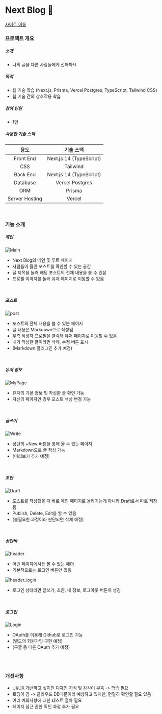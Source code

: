 # Next Blog 📝

<a href='https://next-blog-seang-gs-projects.vercel.app/'>
사이트 이동
</a>

### 프로젝트 개요
##### 소개
- 나의 글을 다른 사람들에게 전해봐요
##### 목적
- 웹 기술 학습 (Next.js, Prisma, Vercel Postgres, TypeScript, Tailwind CSS)
- 웹 기술 간의 상호작용 학습
##### 참여 인원
- 1인
##### 사용한 기술 스택
| 용도     | 기술 스택 |
|:--------:|:--------:|
| Front End    | Next.js 14 (TypeScript)     |
| CSS    | Tailwind     |
| Back End     | Next.js 14 (TypeScript)   |
| Database     | Vercel Postgres        |
| ORM     | Prisma        |
| Server Hosting     | Vercel        |

<br />

### 기능 소개

##### 메인
![Main](https://github.com/Seang-G/Next_Blog/assets/61152284/6db9b43b-d824-44e7-a45b-aefb6c2e4514)

- Next Blog의 메인 및 루트 페이지
- 사람들이 올린 포스트를 확인할 수 있는 공간
- 글 제목을 눌러 해당 포스트의 전체 내용을 볼 수 있음
- 프로필 이미지를 눌러 유저 페이지로 이동할 수 있음
    
<br />

##### 포스트
![post](https://github.com/Seang-G/Next_Blog/assets/61152284/0c54706e-a71a-43d3-b957-8e92ad188a72)

- 포스트의 전체 내용을 볼 수 있는 페이지
- 글 내용은 Markdown으로 작성됨
- 우측 작성자 프로필을 클릭해 유저 페이지로 이동할 수 있음
- 내가 작성한 글이라면 삭제, 수정 버튼 표시
- (Markdown 플러그인 추가 예정)

<br />

##### 유저 정보
![MyPage](https://github.com/Seang-G/Next_Blog/assets/61152284/cf43dfdc-0067-49fe-b1af-5bbfd17d105d)

- 유저의 기본 정보 및 작성한 글 확인 가능
- 자신의 페이지인 경우 포스트 색상 변경 가능

<br />

##### 글쓰기
![Write](https://github.com/Seang-G/Next_Blog/assets/61152284/beec317f-6d2a-4941-8b3f-469b3f940593)

- 상단의 +New 버튼을 통해 올 수 있는 페이지
- Markdown으로 글 작성 가능
- (미리보기 추가 예정)

<br />

##### 초안
![Draft](https://github.com/Seang-G/Next_Blog/assets/61152284/12f8749d-eaff-4099-899e-509a7da0df76)

- 포스트를 작성했을 때 바로 메인 페이지로 올라가는게 아니라 Draft로서 따로 저장됨
- Publish, Delete, Edit을 할 수 있음
- (불필요한 과정이라 판단되면 삭제 예정)

<br />

##### 상단바
![header](https://github.com/Seang-G/Next_Blog/assets/61152284/2bd81ffa-d57f-4292-bae3-e68ccad115ae)

- 어떤 페이지에서든 볼 수 있는 헤더
- 기본적으로는 로그인 버튼만 있음

![header_login](https://github.com/Seang-G/Next_Blog/assets/61152284/c988a75e-8cd3-4d3f-9424-de8bfdab0577)

- 로그인 상태라면 글쓰기, 초안, 내 정보, 로그아웃 버튼이 생김

<br />

##### 로그인
![Login](https://github.com/Seang-G/Next_Blog/assets/61152284/914ca4bd-f588-4a22-9329-0ce92ddc1a25)

- OAuth를 이용해 Github로 로그인 가능
- (별도의 회원가입 구현 예정)
- (구글 등 다른 OAuth 추가 예정)

<br /><br />

### 개선사항

- UI/UX 개선하고 싶지만 디자인 지식 및 감각이 부족 -> 학습 필요 
- 로딩이 김 -> 클라우드 DB때문이라 예상하고 있지만, 면밀히 확인할 필요 있음
- 여러 예외사항에 대한 테스트 절차 필요
- 페이지 접근 권한 확인 과정 추가 필요